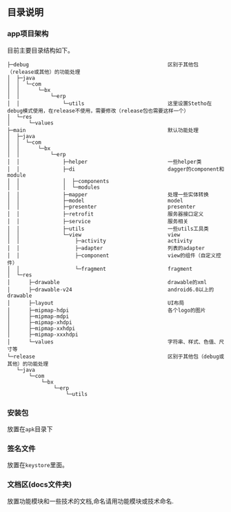 ## 目录说明

### app项目架构

目前主要目录结构如下。

    ├─debug                                             区别于其他包（release或其他）的功能处理
    │  ├─java
    │  │  └─com
    │  │      └─bx
    │  │          └─erp
    │  │              └─utils                           这里设置Stetho在debug模式使用，在release不使用，需要修改（release包也需要这样一个）
    │  └─res
    │      └─values
    ├─main                                              默认功能处理
    │  ├─java
    │  │  └─com
    │  │      └─bx
    │  │          └─erp
    │  │              ├─helper                          一些helper类
    │  │              ├─di                              dagger的component和module
    │  │              │  ├─components
    │  │              │  └─modules
    │  │              ├─mapper                          处理一些实体转换
    │  │              ├─model                           model
    │  │              ├─presenter                       presenter
    │  │              ├─retrofit                        服务器接口定义
    │  │              ├─service                         服务相关
    │  │              ├─utils                           一些utils工具类
    │  │              └─view                            view
    │  │                  ├─activity                    activity
    │  │                  ├─adapter                     列表的adapter
    │  │                  ├─component                   view的组件（自定义控件）
    │  │                  └─fragment                    fragment
    │  └─res
    │      ├─drawable                                   drawable的xml
    │      ├─drawable-v24                               android6.0以上的drawable
    │      ├─layout                                     UI布局
    │      ├─mipmap-hdpi                                各个logo的图片
    │      ├─mipmap-mdpi
    │      ├─mipmap-xhdpi
    │      ├─mipmap-xxhdpi
    │      ├─mipmap-xxxhdpi
    │      └─values                                     字符串、样式、色值、尺寸等
    └─release                                           区别于其他包（debug或其他）的功能处理
       └─java
           └─com
               └─bx
                   └─erp
                       └─utils

### 安装包
放置在`apk`目录下

### 签名文件
放置在`keystore`里面。

### 文档区(docs文件夹)

放置功能模块和一些技术的文档,命名请用功能模块或技术命名.